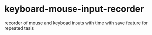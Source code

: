 # keyboard-mouse-input-recorder
recorder of mouse and keyboad inputs with time with save feature for repeated tasls
